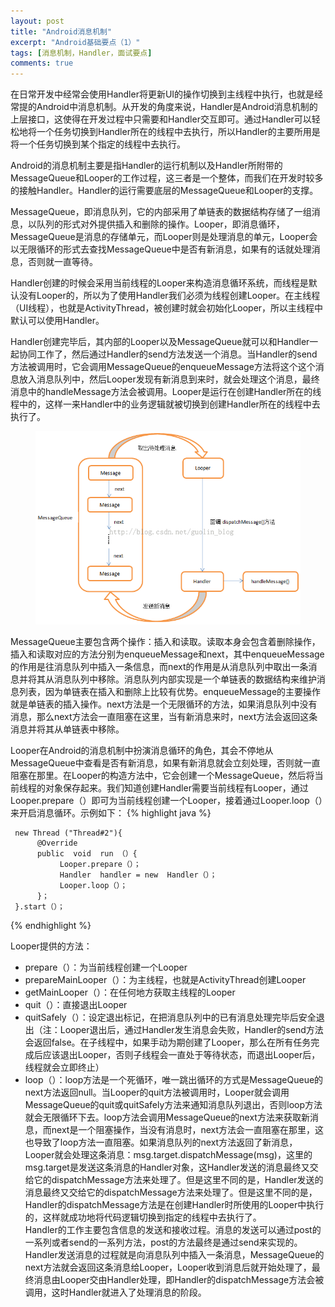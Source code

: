 ```yaml
---
layout: post
title: "Android消息机制"
excerpt: "Android基础要点（1）"
tags: [消息机制，Handler，面试要点]
comments: true
---
```


在日常开发中经常会使用Handler将更新UI的操作切换到主线程中执行，也就是经常提的Android中消息机制。从开发的角度来说，Handler是Android消息机制的上层接口，这使得在开发过程中只需要和Handler交互即可。通过Handler可以轻松地将一个任务切换到Handler所在的线程中去执行，所以Handler的主要所用是将一个任务切换到某个指定的线程中去执行。

Android的消息机制主要是指Handler的运行机制以及Handler所附带的MessageQueue和Looper的工作过程，这三者是一个整体，而我们在开发时较多的接触Handler。Handler的运行需要底层的MessageQueue和Looper的支撑。

MessageQueue，即消息队列，它的内部采用了单链表的数据结构存储了一组消息，以队列的形式对外提供插入和删除的操作。Looper，即消息循环，MessageQueue是消息的存储单元，而Looper则是处理消息的单元，Looper会以无限循环的形式去查找MessageQueue中是否有新消息，如果有的话就处理消息，否则就一直等待。

Handler创建的时候会采用当前线程的Looper来构造消息循环系统，而线程是默认没有Looper的，所以为了使用Handler我们必须为线程创建Looper。在主线程（UI线程），也就是ActivityThread，被创建时就会初始化Looper，所以主线程中默认可以使用Handler。

Handler创建完毕后，其内部的Looper以及MessageQueue就可以和Handler一起协同工作了，然后通过Handler的send方法发送一个消息。当Handler的send方法被调用时，它会调用MessageQueue的enqueueMessage方法将这个这个消息放入消息队列中，然后Looper发现有新消息到来时，就会处理这个消息，最终消息中的handleMessage方法会被调用。Looper是运行在创建Handler所在的线程中的，这样一来Handler中的业务逻辑就被切换到创建Handler所在的线程中去执行了。

<figure>
	<img src="/images/handler.png">
</figure>

MessageQueue主要包含两个操作：插入和读取。读取本身会包含着删除操作，插入和读取对应的方法分别为enqueueMessage和next，其中enqueueMessage的作用是往消息队列中插入一条信息，而next的作用是从消息队列中取出一条消息并将其从消息队列中移除。消息队列内部实现是一个单链表的数据结构来维护消息列表，因为单链表在插入和删除上比较有优势。enqueueMessage的主要操作就是单链表的插入操作。next方法是一个无限循环的方法，如果消息队列中没有消息，那么next方法会一直阻塞在这里，当有新消息来时，next方法会返回这条消息并将其从单链表中移除。

Looper在Android的消息机制中扮演消息循环的角色，其会不停地从MessageQueue中查看是否有新消息，如果有新消息就会立刻处理，否则就一直阻塞在那里。在Looper的构造方法中，它会创建一个MessageQueue，然后将当前线程的对象保存起来。我们知道创建Handler需要当前线程有Looper，通过Looper.prepare（）即可为当前线程创建一个Looper，接着通过Looper.loop（）来开启消息循环。示例如下：
{% highlight java %}

     new Thread ("Thread#2"){
          @Override
          public  void  run （）{
               Looper.prepare（）；
               Handler  handler = new  Handler（）；
               Looper.loop（）；
          }；
     }.start（）；
{% endhighlight %}

Looper提供的方法：

- prepare（）：为当前线程创建一个Looper
- prepareMainLooper（）：为主线程，也就是ActivityThread创建Looper
- getMainLooper（）：在任何地方获取主线程的Looper
- quit（）：直接退出Looper
- quitSafely（）：设定退出标记，在把消息队列中的已有消息处理完毕后安全退出（注：Looper退出后，通过Handler发生消息会失败，Handler的send方法会返回false。在子线程中，如果手动为期创建了Looper，那么在所有任务完成后应该退出Looper，否则子线程会一直处于等待状态，而退出Looper后，线程就会立即终止）
- loop（）：loop方法是一个死循环，唯一跳出循环的方式是MessageQueue的next方法返回null。当Looper的quit方法被调用时，Looper就会调用MessageQueue的quit或quitSafely方法来通知消息队列退出，否则loop方法就会无限循环下去。loop方法会调用MessageQueue的next方法来获取新消息，而next是一个阻塞操作，当没有消息时，next方法会一直阻塞在那里，这也导致了loop方法一直阻塞。如果消息队列的next方法返回了新消息，Looper就会处理这条消息：msg.target.dispatchMessage(msg)，这里的msg.target是发送这条消息的Handler对象，这Handler发送的消息最终又交给它的dispatchMessage方法来处理了。但是这里不同的是，Handler发送的消息最终又交给它的dispatchMessage方法来处理了。但是这里不同的是，Handler的dispatchMessage方法是在创建Handler时所使用的Looper中执行的，这样就成功地将代码逻辑切换到指定的线程中去执行了。
  ​        
Handler的工作主要包含信息的发送和接收过程。消息的发送可以通过post的一系列或者send的一系列方法，post的方法最终是通过send来实现的。Handler发送消息的过程就是向消息队列中插入一条消息，MessageQueue的next方法就会返回这条消息给Looper，Looper收到消息后就开始处理了，最终消息由Looper交由Handler处理，即Handler的dispatchMessage方法会被调用，这时Handler就进入了处理消息的阶段。
​     
